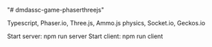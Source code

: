 "# dmdassc-game-phaserthreejs" 

Typescript, Phaser.io, Three.js, Ammo.js physics, Socket.io, Geckos.io

Start server: npm run server
Start client: npm run client